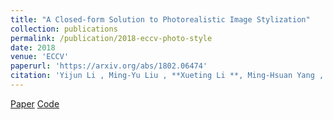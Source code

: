 ```yaml
---
title: "A Closed-form Solution to Photorealistic Image Stylization"
collection: publications
permalink: /publication/2018-eccv-photo-style
date: 2018
venue: 'ECCV'
paperurl: 'https://arxiv.org/abs/1802.06474'
citation: 'Yijun Li , Ming-Yu Liu , **Xueting Li **, Ming-Hsuan Yang , Jan Kautz '
---
```


[Paper](https://arxiv.org/abs/1802.06474) [Code](https://github.com/NVIDIA/FastPhotoStyle)

